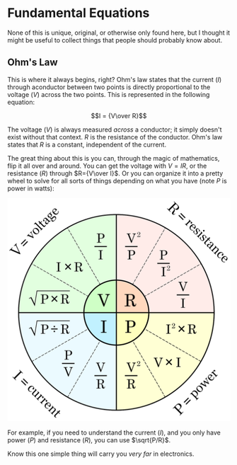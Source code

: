 # Fundamental Equations

None of this is unique, original, or otherwise only found here, but I thought it
might be useful to collect things that people should probably know about.

## Ohm's Law

This is where it always begins, right? Ohm's law states that the current ($I$)
through aconductor between two points is directly proportional to the voltage
($V$) across the two points. This is represented in the following equation:

$$I = {V\over R}$$

The voltage ($V$) is always measured _across_ a conductor; it simply doesn't
exist without that context. $R$ is the resistance of the conductor. Ohm's law
states that $R$ is a constant, independent of the current. 

The great thing about this is you can, through the magic of mathematics, flip it
all over and around. You can get the voltage with $V=IR$, or the resistance
($R$) through $R={V\over I}$. Or you can organize it into a pretty wheel to
solve for all sorts of things depending on what you have (note $P$ is power in
watts):

![The wheel of Ohm's Law](/img/ohms-law-wheel.png)

For example, if you need to understand the current ($I$), and you only have
power ($P$) and resistance ($R$), you can use $\sqrt{P/R}$.

Know this one simple thing will carry you _very far_ in electronics.


